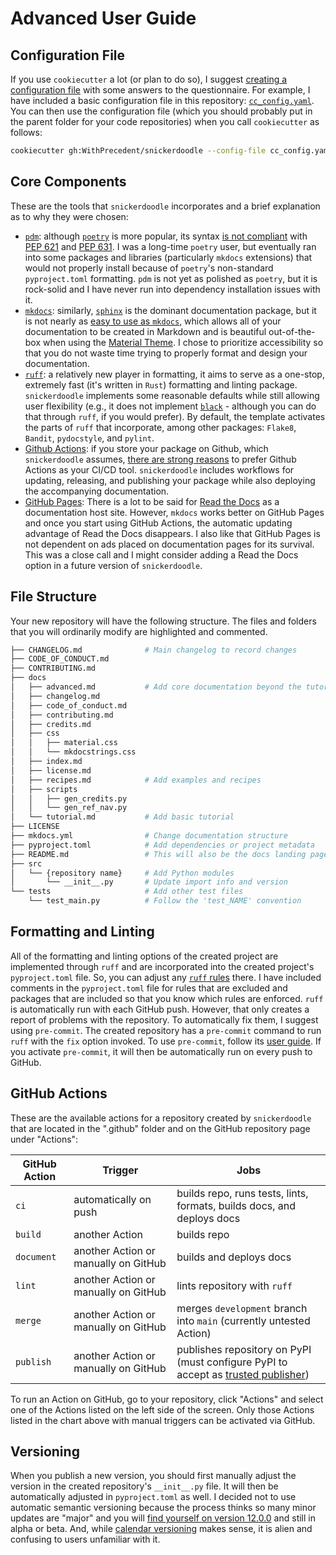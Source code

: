 # Advanced User Guide

## Configuration File

If you use `cookiecutter` a lot (or plan to do so), I suggest [creating a
configuration
file](https://cookiecutter.readthedocs.io/en/2.3.0/advanced/user_config.html)
with some answers to the questionnaire. For example, I have included a
basic configuration file in this repository:
[`cc_config.yaml`](https://github.com/WithPrecedent/snickerdoodle/blob/main/cc_config.yaml).
You can then use the configuration file (which you should probably put in the
parent folder for your code repositories) when you call `cookiecutter` as
follows:

``` sh
cookiecutter gh:WithPrecedent/snickerdoodle --config-file cc_config.yaml
```

## Core Components

These are the tools that `snickerdoodle` incorporates and a brief explanation as
to why they were chosen:

* [`pdm`](https://pdm.fming.dev/latest/): although
  [`poetry`](https://python-poetry.org/) is more popular, its syntax [is not
  compliant](https://github.com/python-poetry/roadmap/issues/3) with [PEP
  621](https://peps.python.org/pep-0621/) and  [PEP 631](https://peps.python.org/pep-0631/). I was a long-time `poetry` user, but
  eventually ran into some packages and libraries (particularly `mkdocs`
  extensions) that would not properly install because of `poetry`'s non-standard
  `pyproject.toml` formatting. `pdm` is not yet as polished as `poetry`, but it
  is rock-solid and I have never run into dependency installation issues with
  it.
* [`mkdocs`](https://www.mkdocs.org/): similarly,
  [`sphinx`](https://www.sphinx-doc.org/en/master/) is the dominant
  documentation package, but it is not nearly as [easy to use as `mkdocs`](https://squidfunk.github.io/mkdocs-material/alternatives/), which allows
  all of your documentation to be created in Markdown and is beautiful
  out-of-the-box when using the [Material
  Theme](https://squidfunk.github.io/mkdocs-material/). I chose to prioritize
  accessibility so that you do not waste time trying to properly format and
  design your documentation.
* [`ruff`](https://github.com/astral-sh/ruff): a relatively new player in formatting, it aims to serve as a one-stop, extremely fast (it's written in `Rust`) formatting and linting package. `snickerdoodle` implements some reasonable defaults while still allowing user flexibility (e.g., it does not implement [`black`](https://github.com/psf/black) - although you can do that through `ruff`, if you would prefer). By default, the template activates the parts of `ruff` that incorporate, among other packages: `Flake8`, `Bandit`, `pydocstyle`, and `pylint`.
* [Github Actions](https://github.com/features/actions): if you store your package on Github, which `snickerdoodle` assumes, [there are strong reasons](https://resources.github.com/devops/tools/automation/actions/) to prefer Github Actions as your CI/CD tool. `snickerdoodle` includes workflows for updating, releasing, and publishing your package while also deploying the accompanying documentation.
* [GitHub Pages](https://pages.github.com/): There is a lot to be said for [Read the Docs](https://readthedocs.com) as a documentation host site. However, `mkdocs` works better on GitHub Pages and once you start using GitHub Actions, the automatic updating advantage of Read the Docs disappears. I also like that GitHub Pages is not dependent on ads placed on documentation pages for its survival. This was a close call and I might consider adding a Read the Docs option in a future version of `snickerdoodle`.

## File Structure

Your new repository will have the following structure. The files and folders
that you will ordinarily modify are highlighted and commented.

``` sh hl_lines=" 1 5 15 19 21 22 23 25 26 27 28"
├── CHANGELOG.md              # Main changelog to record changes
├── CODE_OF_CONDUCT.md
├── CONTRIBUTING.md
├── docs
│   ├── advanced.md           # Add core documentation beyond the tutorial
│   ├── changelog.md
│   ├── code_of_conduct.md
│   ├── contributing.md
│   ├── credits.md
│   ├── css
│   │   ├── material.css
│   │   └── mkdocstrings.css
│   ├── index.md
│   ├── license.md
│   ├── recipes.md            # Add examples and recipes
│   ├── scripts
│   │   ├── gen_credits.py
│   │   └── gen_ref_nav.py
│   └── tutorial.md           # Add basic tutorial
├── LICENSE
├── mkdocs.yml                # Change documentation structure
├── pyproject.toml            # Add dependencies or project metadata
├── README.md                 # This will also be the docs landing page
├── src
│   └── {repository name}     # Add Python modules
│       └── __init__.py       # Update import info and version 
└── tests                     # Add other test files
    └── test_main.py          # Follow the 'test_NAME' convention
```

## Formatting and Linting

All of the formatting and linting options of the created project are implemented through `ruff` and are incorporated into the created
project's `pyproject.toml` file. So, you can adjust any [`ruff`
rules](https://beta.ruff.rs/docs/rules/) there. I have included comments in the
`pyproject.toml` file for rules that are excluded and packages that are included
so that you know which rules are enforced. `ruff` is automatically run with
each GitHub push. However, that only creates a report of problems with the
repository. To automatically fix them, I suggest using `pre-commit`. The created
repository has a `pre-commit` command to run `ruff` with the `fix` option
invoked. To use `pre-commit`, follow its [user
guide](https://pre-commit.com/#usage). If you activate `pre-commit`, it will then be automatically run on every push to GitHub.

## GitHub Actions

These are the available actions for a repository created by `snickerdoodle` that
are located in the ".github" folder and on the GitHub repository page under "Actions":

| GitHub Action | Trigger | Jobs |
| --- | --- | --- |
| `ci` | automatically on push | builds repo, runs tests, lints, formats, builds docs, and deploys docs |
| `build` | another Action | builds repo |
| `document` | another Action or manually on GitHub| builds and deploys docs |
| `lint` | another Action or manually on GitHub | lints repository with `ruff` |
| `merge` | another Action or manually on GitHub | merges `development` branch into `main` (currently untested Action) |
| `publish` | another Action or manually on GitHub | publishes repository on PyPI (must configure PyPI to accept as [trusted publisher](https://docs.pypi.org/trusted-publishers/adding-a-publisher/)) |

To run an Action on GitHub, go to your repository, click "Actions" and select
one of the Actions listed on the left side of the screen. Only those Actions
listed in the chart above with manual triggers can be activated via GitHub.

## Versioning

When you publish a new version, you should first manually adjust the version in the created repository's `__init__.py` file. It will then be automatically adjusted in `pyproject.toml` as well. I decided not to use automatic semantic versioning because the process thinks so many minor updates are "major" and you will [find yourself on version 12.0.0](https://hynek.me/articles/semver-will-not-save-you/) and still in alpha or beta. And, while [calendar versioning](https://calver.org/) makes sense, it is alien and confusing to users unfamiliar with it.
